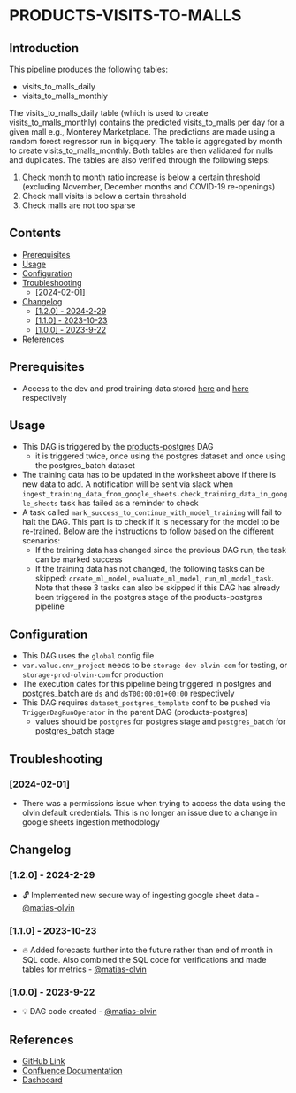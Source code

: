 # PRODUCTS-VISITS-TO-MALLS

## Introduction

This pipeline produces the following tables:
- visits_to_malls_daily
- visits_to_malls_monthly

The visits_to_malls_daily table (which is used to create visits_to_malls_monthly) contains the predicted visits_to_malls per day for a given mall e.g., Monterey Marketplace. The predictions are made using a random forest regressor run in bigquery. The table is aggregated by month to create visits_to_malls_monthly. Both tables are then validated for nulls and duplicates. The tables are also verified through the following steps:
1. Check month to month ratio increase is below a certain threshold (excluding November, December months and COVID-19 re-openings)
2. Check mall visits is below a certain threshold
3. Check malls are not too sparse

## Contents
- [Prerequisites](#prerequisites)
- [Usage](#usage)
- [Configuration](#configuration)
- [Troubleshooting](#troubleshooting)
  - [\[2024-02-01\]](#2024-02-01)
- [Changelog](#changelog)
  - [\[1.2.0\] - 2024-2-29](#120---2024-2-29)
  - [\[1.1.0\] - 2023-10-23](#110---2023-10-23)
  - [\[1.0.0\] - 2023-9-22](#100---2023-9-22)
- [References](#references)

## Prerequisites
- Access to the dev and prod training data stored [here](https://docs.google.com/spreadsheets/d/13J4n2Ah93CJUny7q5Geja231ZyJ8fqvcM85gHFBwsDM/edit#gid=831888214) and [here](https://docs.google.com/spreadsheets/d/1rbOFQxWiJdvBelTztX83BrbcNpr5vqiQeDn-EkMKJp8/edit#gid=831888214) respectively

## Usage
- This DAG is triggered by the [products-postgres](https://github.com/olvin-com/airflow-dags/tree/main/dags/products-postgres) DAG
  - it is triggered twice, once using the postgres dataset and once using the postgres_batch dataset
- The training data has to be updated in the worksheet above if there is new data to add. 
A notification will be sent via slack when `ingest_training_data_from_google_sheets.check_training_data_in_google_sheets` task has failed as a reminder to check
- A task called `mark_success_to_continue_with_model_training` will fail to halt the DAG. This part is to check if it is necessary for the model to be re-trained.
 Below are the instructions to follow based on the different scenarios:
  - If the training data has changed since the previous DAG run, the task can be marked success
  - If the training data has not changed, the following tasks can be skipped: `create_ml_model`, `evaluate_ml_model`, `run_ml_model_task`. Note that these 3 tasks 
  can also be skipped if this DAG has already been triggered in the postgres stage of the products-postgres pipeline

## Configuration
- This DAG uses the `global` config file
- `var.value.env_project` needs to be `storage-dev-olvin-com` for testing, or `storage-prod-olvin-com` for production
- The execution dates for this pipeline being triggered in postgres and postgres_batch are `ds` and `dsT00:00:01+00:00` respectively
- This DAG requires `dataset_postgres_template` conf to be pushed via `TriggerDagRunOperator` in the parent DAG (products-postgres)
  - values should be `postgres` for postgres stage and `postgres_batch` for postgres_batch stage 

## Troubleshooting
### [2024-02-01]
- There was a permissions issue when trying to access the data using the olvin default credentials. This is no longer an issue due to a change in
google sheets ingestion methodology

## Changelog
<!-- start at 1.0.0 (x.y.z) small patches increase z, new features increase y, major changes increase x -->
### [1.2.0] - 2024-2-29
- :unlock: Implemented new secure way of ingesting google sheet data - [@matias-olvin](https://github.com/olvin-com/airflow-dags/pull/246/files)
### [1.1.0] - 2023-10-23
- :fire: Added forecasts further into the future rather than end of month in SQL code. Also combined the SQL code for verifications and made tables for metrics - [@matias-olvin](https://github.com/olvin-com/airflow-dags/pull/68/files)
### [1.0.0] - 2023-9-22
- :bulb: DAG code created - [@matias-olvin](https://github.com/olvin-com/airflow-dags/pull/36/files)

## References
- [GitHub Link](https://github.com/olvin-com/airflow-dags/tree/main/dags/products-visits-to-malls)
- [Confluence Documentation](https://passby.atlassian.net/wiki/spaces/OLVIN/pages/2376892451/products-visits-to-malls)
- [Dashboard](https://lookerstudio.google.com/reporting/c467b483-af62-4069-b520-764b95caaac9/page/EQHhD)